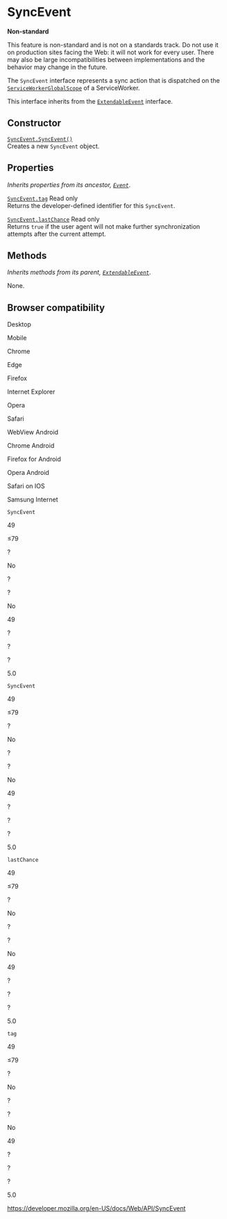 SyncEvent
=========

**Non-standard**

This feature is non-standard and is not on a standards track. Do not use it on production sites facing the Web: it will not work for every user. There may also be large incompatibilities between implementations and the behavior may change in the future.

The `SyncEvent` interface represents a sync action that is dispatched on the [`ServiceWorkerGlobalScope`](serviceworkerglobalscope) of a ServiceWorker.

This interface inherits from the [`ExtendableEvent`](extendableevent) interface.

Constructor
-----------

[`SyncEvent.SyncEvent()`](syncevent/syncevent)  
Creates a new `SyncEvent` object.

Properties
----------

*Inherits properties from its ancestor, [`Event`](event)*.

 [`SyncEvent.tag`](syncevent/tag) <span class="badge inline readonly">Read only </span>   
Returns the developer-defined identifier for this `SyncEvent`.

 [`SyncEvent.lastChance`](syncevent/lastchance) <span class="badge inline readonly">Read only </span>   
Returns `true` if the user agent will not make further synchronization attempts after the current attempt.

Methods
-------

*Inherits methods from its parent, [`ExtendableEvent`](extendableevent)*.

None.

Browser compatibility
---------------------

Desktop

Mobile

Chrome

Edge

Firefox

Internet Explorer

Opera

Safari

WebView Android

Chrome Android

Firefox for Android

Opera Android

Safari on IOS

Samsung Internet

`SyncEvent`

49

≤79

?

No

?

?

No

49

?

?

?

5.0

`SyncEvent`

49

≤79

?

No

?

?

No

49

?

?

?

5.0

`lastChance`

49

≤79

?

No

?

?

No

49

?

?

?

5.0

`tag`

49

≤79

?

No

?

?

No

49

?

?

?

5.0

<a href="https://developer.mozilla.org/en-US/docs/Web/API/SyncEvent" class="_attribution-link">https://developer.mozilla.org/en-US/docs/Web/API/SyncEvent</a>
